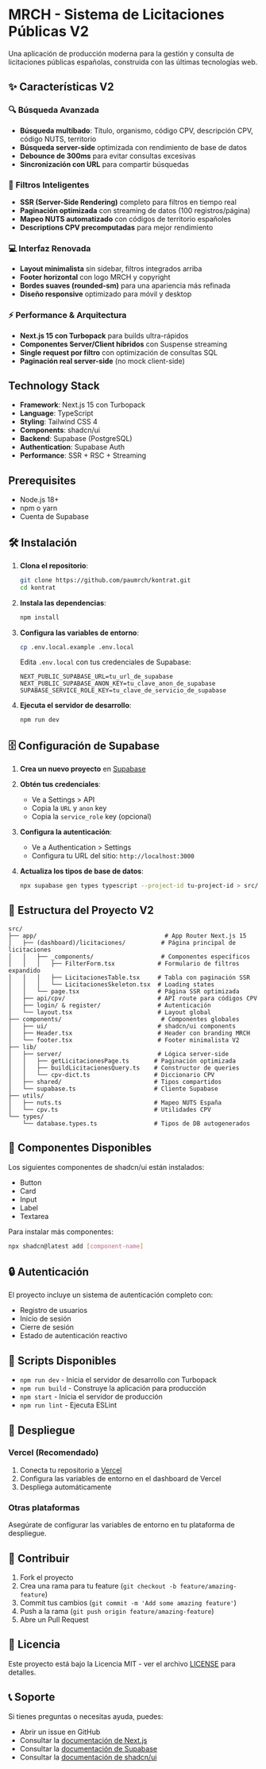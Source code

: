# MRCH - Sistema de Licitaciones Públicas V2

Una aplicación de producción moderna para la gestión y consulta de licitaciones públicas españolas, construida con las últimas tecnologías web.

## ✨ Características V2

### 🔍 **Búsqueda Avanzada**
- **Búsqueda multíbado**: Título, organismo, código CPV, descripción CPV, código NUTS, territorio
- **Búsqueda server-side** optimizada con rendimiento de base de datos
- **Debounce de 300ms** para evitar consultas excesivas
- **Sincronización con URL** para compartir búsquedas

### 🎯 **Filtros Inteligentes**  
- **SSR (Server-Side Rendering)** completo para filtros en tiempo real
- **Paginación optimizada** con streaming de datos (100 registros/página)
- **Mapeo NUTS automatizado** con códigos de territorio españoles
- **Descriptions CPV precomputadas** para mejor rendimiento

### 💻 **Interfaz Renovada**
- **Layout minimalista** sin sidebar, filtros integrados arriba
- **Footer horizontal** con logo MRCH y copyright
- **Bordes suaves (rounded-sm)** para una apariencia más refinada
- **Diseño responsive** optimizado para móvil y desktop

### ⚡ **Performance & Arquitectura**
- **Next.js 15 con Turbopack** para builds ultra-rápidos
- **Componentes Server/Client híbridos** con Suspense streaming
- **Single request por filtro** con optimización de consultas SQL
- **Paginación real server-side** (no mock client-side)

## Technology Stack

- **Framework**: Next.js 15 con Turbopack
- **Language**: TypeScript
- **Styling**: Tailwind CSS 4  
- **Components**: shadcn/ui
- **Backend**: Supabase (PostgreSQL)
- **Authentication**: Supabase Auth
- **Performance**: SSR + RSC + Streaming

## Prerequisites

- Node.js 18+
- npm o yarn
- Cuenta de Supabase

## 🛠️ Instalación

1. **Clona el repositorio**:

   ```bash
   git clone https://github.com/paumrch/kontrat.git
   cd kontrat
   ```

2. **Instala las dependencias**:

   ```bash
   npm install
   ```

3. **Configura las variables de entorno**:

   ```bash
   cp .env.local.example .env.local
   ```
   
   Edita `.env.local` con tus credenciales de Supabase:

   ```env
   NEXT_PUBLIC_SUPABASE_URL=tu_url_de_supabase
   NEXT_PUBLIC_SUPABASE_ANON_KEY=tu_clave_anon_de_supabase
   SUPABASE_SERVICE_ROLE_KEY=tu_clave_de_servicio_de_supabase
   ```

4. **Ejecuta el servidor de desarrollo**:

   ```bash
   npm run dev
   ```

## 🗄️ Configuración de Supabase

1. **Crea un nuevo proyecto** en [Supabase](https://supabase.com)

2. **Obtén tus credenciales**:
   - Ve a Settings > API
   - Copia la `URL` y `anon` key
   - Copia la `service_role` key (opcional)

3. **Configura la autenticación**:
   - Ve a Authentication > Settings
   - Configura tu URL del sitio: `http://localhost:3000`

4. **Actualiza los tipos de base de datos**:

   ```bash
   npx supabase gen types typescript --project-id tu-project-id > src/types/database.types.ts
   ```

## 📁 Estructura del Proyecto V2

```text
src/
├── app/                                    # App Router Next.js 15
│   ├── (dashboard)/licitaciones/          # Página principal de licitaciones
│   │   ├── _components/                   # Componentes específicos
│   │   │   ├── FilterForm.tsx            # Formulario de filtros expandido
│   │   │   ├── LicitacionesTable.tsx     # Tabla con paginación SSR
│   │   │   └── LicitacionesSkeleton.tsx  # Loading states
│   │   └── page.tsx                      # Página SSR optimizada
│   ├── api/cpv/                          # API route para códigos CPV
│   ├── login/ & register/                # Autenticación
│   └── layout.tsx                        # Layout global
├── components/                            # Componentes globales
│   ├── ui/                               # shadcn/ui components
│   ├── Header.tsx                        # Header con branding MRCH
│   └── footer.tsx                        # Footer minimalista V2
├── lib/
│   ├── server/                           # Lógica server-side
│   │   ├── getLicitacionesPage.ts       # Paginación optimizada
│   │   ├── buildLicitacionesQuery.ts    # Constructor de queries
│   │   └── cpv-dict.ts                  # Diccionario CPV
│   ├── shared/                          # Tipos compartidos
│   └── supabase.ts                      # Cliente Supabase
├── utils/
│   ├── nuts.ts                          # Mapeo NUTS España
│   └── cpv.ts                           # Utilidades CPV
└── types/
    └── database.types.ts                # Tipos de DB autogenerados
```

## 🎨 Componentes Disponibles

Los siguientes componentes de shadcn/ui están instalados:

- Button
- Card
- Input
- Label
- Textarea

Para instalar más componentes:

```bash
npx shadcn@latest add [component-name]
```

## 🔒 Autenticación

El proyecto incluye un sistema de autenticación completo con:

- Registro de usuarios
- Inicio de sesión
- Cierre de sesión
- Estado de autenticación reactivo

## 📝 Scripts Disponibles

- `npm run dev` - Inicia el servidor de desarrollo con Turbopack
- `npm run build` - Construye la aplicación para producción
- `npm start` - Inicia el servidor de producción
- `npm run lint` - Ejecuta ESLint

## 🚀 Despliegue

### Vercel (Recomendado)

1. Conecta tu repositorio a [Vercel](https://vercel.com)
2. Configura las variables de entorno en el dashboard de Vercel
3. Despliega automáticamente

### Otras plataformas

Asegúrate de configurar las variables de entorno en tu plataforma de despliegue.

## 🤝 Contribuir

1. Fork el proyecto
2. Crea una rama para tu feature (`git checkout -b feature/amazing-feature`)
3. Commit tus cambios (`git commit -m 'Add some amazing feature'`)
4. Push a la rama (`git push origin feature/amazing-feature`)
5. Abre un Pull Request

## 📄 Licencia

Este proyecto está bajo la Licencia MIT - ver el archivo [LICENSE](LICENSE) para detalles.

## 📞 Soporte

Si tienes preguntas o necesitas ayuda, puedes:

- Abrir un issue en GitHub
- Consultar la [documentación de Next.js](https://nextjs.org/docs)
- Consultar la [documentación de Supabase](https://supabase.com/docs)
- Consultar la [documentación de shadcn/ui](https://ui.shadcn.com)
